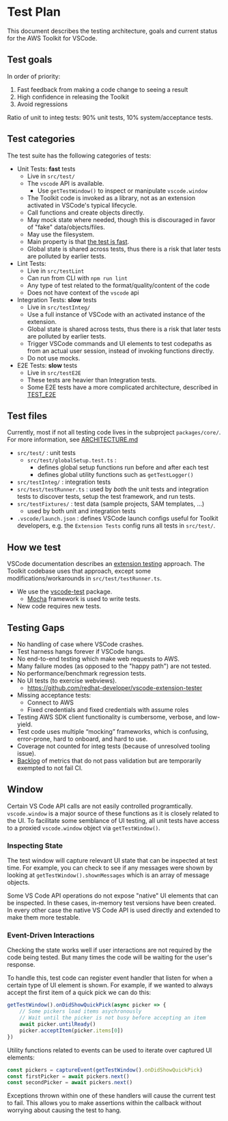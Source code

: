 # Test Plan

This document describes the testing architecture, goals and current status for
the AWS Toolkit for VSCode.

## Test goals

In order of priority:

1. Fast feedback from making a code change to seeing a result
2. High confidence in releasing the Toolkit
3. Avoid regressions

Ratio of unit to integ tests: 90% unit tests, 10% system/acceptance tests.

## Test categories

The test suite has the following categories of tests:

-   Unit Tests: **fast** tests
    -   Live in `src/test/`
    -   The `vscode` API is available.
        -   Use `getTestWindow()` to inspect or manipulate `vscode.window`
    -   The Toolkit code is invoked as a library, not as an extension activated in VSCode's typical lifecycle.
    -   Call functions and create objects directly.
    -   May mock state where needed, though this is discouraged in favor of "fake" data/objects/files.
    -   May use the filesystem.
    -   Main property is that [the test is fast](https://pycon-2012-notes.readthedocs.io/en/latest/fast_tests_slow_tests.html).
    -   Global state is shared across tests, thus there is a risk that later tests are polluted by earlier tests.
-   Lint Tests:
    -   Live in `src/testLint`
    -   Can run from CLI with `npm run lint`
    -   Any type of test related to the format/quality/content of the code
    -   Does not have context of the `vscode` api
-   Integration Tests: **slow** tests
    -   Live in `src/testInteg/`
    -   Use a full instance of VSCode with an activated instance of the extension.
    -   Global state is shared across tests, thus there is a risk that later tests are polluted by earlier tests.
    -   Trigger VSCode commands and UI elements to test codepaths as from an actual user session, instead of invoking functions directly.
    -   Do not use mocks.
-   E2E Tests: **slow** tests
    -   Live in `src/testE2E`
    -   These tests are heavier than Integration tests.
    -   Some E2E tests have a more complicated architecture, described in [TEST_E2E](./TEST_E2E.md)

## Test files

Currently, most if not all testing code lives in the subproject `packages/core/`.
For more information, see [ARCHITECTURE.md](./docs/ARCHITECTURE.md#monorepo-structure)

-   `src/test/` : unit tests
    -   `src/test/globalSetup.test.ts` :
        -   defines global setup functions run before and after each test
        -   defines global utility functions such as `getTestLogger()`
-   `src/testInteg/` : integration tests
-   `src/test/testRunner.ts` : used by _both_ the unit tests and integration
    tests to discover tests, setup the test framework, and run tests.
-   `src/testFixtures/` : test data (sample projects, SAM templates, ...)
    -   used by both unit and integration tests
-   `.vscode/launch.json` : defines VSCode launch configs useful for Toolkit
    developers, e.g. the `Extension Tests` config runs all tests in `src/test/`.

## How we test

VSCode documentation describes an [extension testing](https://code.visualstudio.com/api/working-with-extensions/testing-extension)
approach. The Toolkit codebase uses that approach, except some
modifications/workarounds in `src/test/testRunner.ts`.

-   We use the [vscode-test](https://github.com/microsoft/vscode-test) package.
    -   [Mocha](https://mochajs.org/) framework is used to write tests.
-   New code requires new tests.

## Testing Gaps

-   No handling of case where VSCode crashes.
-   Test harness hangs forever if VSCode hangs.
-   No end-to-end testing which make web requests to AWS.
-   Many failure modes (as opposed to the "happy path") are not tested.
-   No performance/benchmark regression tests.
-   No UI tests (to exercise webviews).
    -   https://github.com/redhat-developer/vscode-extension-tester
-   Missing acceptance tests:
    -   Connect to AWS
    -   Fixed credentials and fixed credentials with assume roles
-   Testing AWS SDK client functionality is cumbersome, verbose, and low-yield.
-   Test code uses multiple “mocking” frameworks, which is confusing, error-prone, hard to onboard, and hard to use.
-   Coverage not counted for integ tests (because of unresolved tooling issue).
-   [Backlog](https://github.com/aws/aws-toolkit-vscode/blob/0f3685ab0dc8af3a214136ebfa233829d5d72b2c/src/shared/telemetry/exemptMetrics.ts) of metrics that do not pass validation but are temporarily exempted to not fail CI.

## Window

Certain VS Code API calls are not easily controlled programtically. `vscode.window` is a major source of these functions as it is closely related to the UI. To facilitate some semblance of UI testing, all unit tests have access to a proxied `vscode.window` object via `getTestWindow()`.

### Inspecting State

The test window will capture relevant UI state that can be inspected at test time. For example, you can check to see if any messages were shown by looking at `getTestWindow().shownMessages` which is an array of message objects.

Some VS Code API operations do not expose "native" UI elements that can be inspected. In these cases, in-memory test versions have been created. In every other case the native VS Code API is used directly and extended to make them more testable.

### Event-Driven Interactions

Checking the state works well if user interactions are not required by the code being tested. But many times the code will be waiting for the user's response.

To handle this, test code can register event handler that listen for when a certain type of UI element is shown. For example, if we wanted to always accept the first item of a quick pick we can do this:

```ts
getTestWindow().onDidShowQuickPick(async picker => {
    // Some pickers load items asychronously
    // Wait until the picker is not busy before accepting an item
    await picker.untilReady()
    picker.acceptItem(picker.items[0])
})
```

Utility functions related to events can be used to iterate over captured UI elements:

```ts
const pickers = captureEvent(getTestWindow().onDidShowQuickPick)
const firstPicker = await pickers.next()
const secondPicker = await pickers.next()
```

Exceptions thrown within one of these handlers will cause the current test to fail. This allows you to make assertions within the callback without worrying about causing the test to hang.
